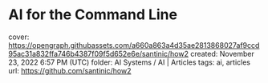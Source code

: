 # AI for the Command Line

cover: https://opengraph.githubassets.com/a660a863a4d35ae2813868027af9ccd95ac31a832ffa746b4387f09f5d652e6e/santinic/how2
created: November 23, 2022 6:57 PM (UTC)
folder: AI Systems / AI | Articles
tags: ai, articles
url: https://github.com/santinic/how2